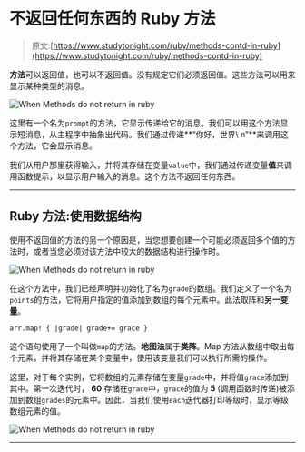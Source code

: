 # 不返回任何东西的 Ruby 方法

> 原文:[https://www.studytonight.com/ruby/methods-contd-in-ruby](https://www.studytonight.com/ruby/methods-contd-in-ruby)

**方法**可以返回值，也可以不返回值。没有规定它们必须返回值。这些方法可以用来显示某种类型的消息。

![When Methods do not return in ruby](../Images/178093d9f9323754ce4abfa9b96d40e6.png)

这里有一个名为`prompt`的方法，它显示传递给它的消息。我们可以用这个方法显示短消息，从主程序中抽象出代码。我们通过传递**“你好，世界\ n”**来调用这个方法，它会显示消息。

我们从用户那里获得输入，并将其存储在变量`value`中，我们通过传递变量**值**来调用函数提示，以显示用户输入的消息。这个方法不返回任何东西。

* * *

## Ruby 方法:使用数据结构

使用不返回值的方法的另一个原因是，当您想要创建一个可能必须返回多个值的方法时，或者当您必须对该方法中较大的数据结构进行操作时。

![When Methods do not return in ruby](../Images/dc45453c7e6ef5506e5c1c08d1ed8335.png)

在这个方法中，我们已经声明并初始化了名为`grade`的数组。我们定义了一个名为`points`的方法，它将用户指定的值添加到数组的每个元素中。此法取<two arguments="" an="">阵和**另一变量**。</two>

```
arr.map! { |grade| grade+= grace }
```

这个语句使用了一个叫做`map`的方法。**地图法**属于**类阵**。Map 方法从数组中取出每个元素，并将其存储在某个变量中，使用该变量我们可以执行所需的操作。

这里，对于每个实例，它将数组的元素存储在变量`grade`中，并将值`grace`添加到其中。第一次迭代时， **60** 存储在`grade`中，`grace`的值为 **5** (调用函数时传递)被添加到数组`grades`的元素中。因此，当我们使用`each`迭代器打印等级时，显示等级数组元素的值。

![When Methods do not return in ruby](../Images/40de90ef51133739da0d6e014af468f2.png)

* * *
